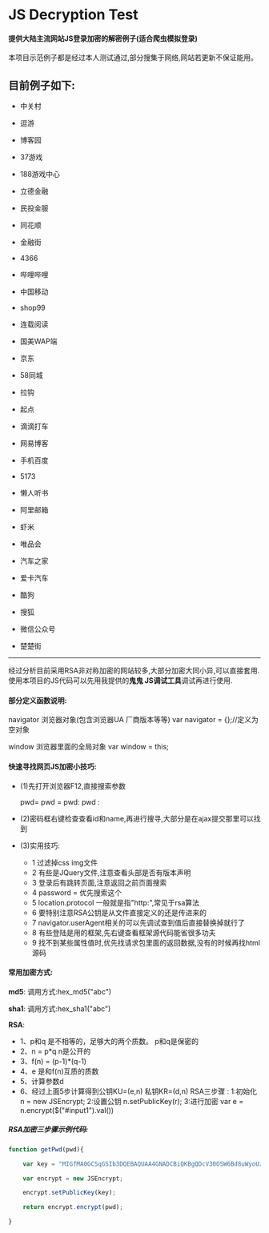 # JS Decryption Test

#### 提供大陆主流网站JS登录加密的解密例子(适合爬虫模拟登录)

本项目示范例子都是经过本人测试通过,部分搜集于网络,网站若更新不保证能用。

## 目前例子如下:

- 中关村

- 逗游

- 博客园

- 37游戏

- 188游戏中心

- 立德金融

- 民投金服

- 同花顺

- 金融街

- 4366

- 哔哩哔哩

- 中国移动

- shop99

- 连载阅读

- 国美WAP端

- 京东

- 58同城

- 拉钩

- 起点

- 滴滴打车

- 网易博客

- 手机百度

- 5173

- 懒人听书

- 阿里邮箱

- 虾米

- 唯品会

- 汽车之家

- 爱卡汽车

- 酷狗

- 搜狐

- 微信公众号

- 楚楚街

------

经过分析目前采用RSA非对称加密的网站较多,大部分加密大同小异,可以直接套用.使用本项目的JS代码可以先用我提供的**鬼鬼 JS调试工具**调试再进行使用.



#### 部分定义函数说明:


navigator 浏览器对象(包含浏览器UA 厂商版本等等)
	var navigator = {};//定义为空对象

window 浏览器里面的全局对象
	var window = this;

#### 快速寻找网页JS加密小技巧:


- (1)先打开浏览器F12,直接搜索参数

  pwd=
  pwd =
  pwd:
  pwd :

- (2)密码框右键检查查看id和name,再进行搜寻,大部分是在ajax提交那里可以找到

- (3)实用技巧:

  - 1 过滤掉css img文件
  - 2 有些是JQuery文件,注意查看头部是否有版本声明
  - 3 登录后有跳转页面,注意返回之前页面搜索
  - 4 password = 优先搜索这个
  - 5 location.protocol 一般就是指"http:",常见于rsa算法
  - 6 要特别注意RSA公钥是从文件直接定义的还是传进来的
  - 7 navigator.userAgent相关的可以先调试查到值后直接替换掉就行了
  - 8 有些登陆是用的框架,先右键查看框架源代码能省很多功夫
  - 9 找不到某些属性值时,优先找请求包里面的返回数据,没有的时候再找html源码

#### 常用加密方式:

**md5**:
调用方式:hex_md5("abc")

**sha1**:
调用方式:hex_sha1("abc") 

**RSA**:
- 1、p和q 是不相等的，足够大的两个质数。 p和q是保密的
- 2、n = p*q n是公开的
- 3、f(n) = (p-1)*(q-1)
- 4、e 是和f(n)互质的质数
- 5、计算参数d 
- 6、经过上面5步计算得到公钥KU=(e,n) 私钥KR=(d,n)
RSA三步骤 :
	1:初始化 n = new JSEncrypt;
	2:设置公钥	n.setPublicKey(r);
	3:进行加密	var e = n.encrypt($("#input1").val())

##### RSA加密三步骤示例代码:		

```javascript
function getPwd(pwd){

	var key = "MIGfMA0GCSqGSIb3DQEBAQUAA4GNADCBiQKBgQDcV30OSW6Bd8uWyoUzajb7Rwe7NH9J8czQZSgGv9LBk0QZevURdhbME0GbCHS79mOP3+/KgvYZR5NakGd/ZGcagxhoCCY6sDYKA5iTQaXCbg5dhpfviWnj3ck0iGIVCf26QaquJttWsHEU3C0lwkJzGDTC0QjPnV4HwgDd70BcuwIDAQAB";

	var encrypt = new JSEncrypt;

    encrypt.setPublicKey(key);

    return encrypt.encrypt(pwd);

}
```
